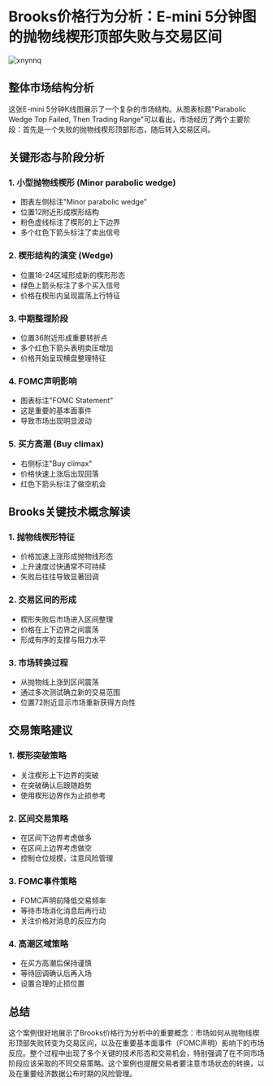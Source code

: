 # Brooks价格行为分析：E-mini 5分钟图的抛物线楔形顶部失败与交易区间

![xnynnq](https://img.forecho.com/xnynnq.png)

## 整体市场结构分析

这张E-mini 5分钟K线图展示了一个复杂的市场结构。从图表标题"Parabolic Wedge Top Failed, Then Trading Range"可以看出，市场经历了两个主要阶段：首先是一个失败的抛物线楔形顶部形态，随后转入交易区间。

## 关键形态与阶段分析

### 1. 小型抛物线楔形 (Minor parabolic wedge)
- 图表左侧标注"Minor parabolic wedge"
- 位置12附近形成楔形结构
- 粉色虚线标注了楔形的上下边界
- 多个红色下箭头标注了卖出信号

### 2. 楔形结构的演变 (Wedge)
- 位置18-24区域形成新的楔形形态
- 绿色上箭头标注了多个买入信号
- 价格在楔形内呈现震荡上行特征

### 3. 中期整理阶段
- 位置36附近形成重要转折点
- 多个红色下箭头表明卖压增加
- 价格开始呈现横盘整理特征

### 4. FOMC声明影响
- 图表标注"FOMC Statement"
- 这是重要的基本面事件
- 导致市场出现明显波动

### 5. 买方高潮 (Buy climax)
- 右侧标注"Buy climax"
- 价格快速上涨后出现回落
- 红色下箭头标注了做空机会

## Brooks关键技术概念解读

### 1. 抛物线楔形特征
- 价格加速上涨形成抛物线形态
- 上升速度过快通常不可持续
- 失败后往往导致显著回调

### 2. 交易区间的形成
- 楔形失败后市场进入区间整理
- 价格在上下边界之间震荡
- 形成有序的支撑与阻力水平

### 3. 市场转换过程
- 从抛物线上涨到区间震荡
- 通过多次测试确立新的交易范围
- 位置72附近显示市场重新获得方向性

## 交易策略建议

### 1. 楔形突破策略
- 关注楔形上下边界的突破
- 在突破确认后跟随趋势
- 使用楔形边界作为止损参考

### 2. 区间交易策略
- 在区间下边界考虑做多
- 在区间上边界考虑做空
- 控制仓位规模，注意风险管理

### 3. FOMC事件策略
- FOMC声明前降低交易频率
- 等待市场消化消息后再行动
- 关注价格对消息的反应方向

### 4. 高潮区域策略
- 在买方高潮后保持谨慎
- 等待回调确认后再入场
- 设置合理的止损位置

## 总结

这个案例很好地展示了Brooks价格行为分析中的重要概念：市场如何从抛物线楔形顶部失败转变为交易区间，以及在重要基本面事件（FOMC声明）影响下的市场反应。整个过程中出现了多个关键的技术形态和交易机会，特别强调了在不同市场阶段应该采取的不同交易策略。这个案例也提醒交易者要注意市场状态的转换，以及在重要经济数据公布时期的风险管理。
